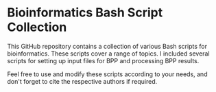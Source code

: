 # Bioinformatics Bash Script Collection
This GitHub repository contains a collection of various Bash scripts for bioinformatics. These scripts cover a range of topics. I included several scripts for setting up input files for BPP and processing BPP results. 

Feel free to use and modify these scripts according to your needs, and don't forget to cite the respective authors if required.
